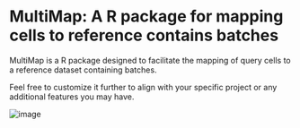 # MultiMap: A R package for mapping cells to reference contains batches

MultiMap is a R package designed to facilitate the mapping of query cells to a reference dataset containing batches.

Feel free to customize it further to align with your specific project or any additional features you may have.

![image](https://github.com/WangLab-ComputationalBiology/MultiMap/assets/2177600/bcaa8b31-47ca-4263-8bd0-1fa78053d2a2)
